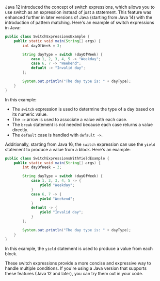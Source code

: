 Java 12 introduced the concept of switch expressions, which allows you to use switch as an expression instead of just a statement. This feature was enhanced further in later versions of Java (starting from Java 14) with the introduction of pattern matching. Here's an example of switch expressions in Java:

```java
public class SwitchExpressionsExample {
    public static void main(String[] args) {
        int dayOfWeek = 3;

        String dayType = switch (dayOfWeek) {
            case 1, 2, 3, 4, 5 -> "Weekday";
            case 6, 7 -> "Weekend";
            default -> "Invalid day";
        };

        System.out.println("The day type is: " + dayType);
    }
}
```

In this example:

- The `switch` expression is used to determine the type of a day based on its numeric value.
- The `->` arrow is used to associate a value with each case.
- The `break` statement is not needed because each case returns a value directly.
- The `default` case is handled with `default ->`.

Additionally, starting from Java 16, the `switch` expression can use the `yield` statement to produce a value from a block. Here's an example:

```java
public class SwitchExpressionsWithYieldExample {
    public static void main(String[] args) {
        int dayOfWeek = 3;

        String dayType = switch (dayOfWeek) {
            case 1, 2, 3, 4, 5 -> {
                yield "Weekday";
            }
            case 6, 7 -> {
                yield "Weekend";
            }
            default -> {
                yield "Invalid day";
            }
        };

        System.out.println("The day type is: " + dayType);
    }
}
```

In this example, the `yield` statement is used to produce a value from each block.

These switch expressions provide a more concise and expressive way to handle multiple conditions. If you're using a Java version that supports these features (Java 12 and later), you can try them out in your code.